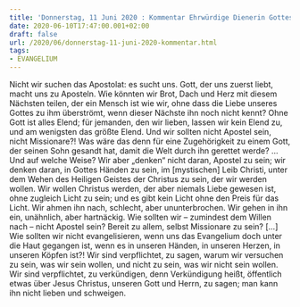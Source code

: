 ```yaml
---
title: 'Donnerstag, 11 Juni 2020 : Kommentar Ehrwürdige Dienerin Gottes Madeleine Delbrêl'
date: 2020-06-10T17:47:00.001+02:00
draft: false
url: /2020/06/donnerstag-11-juni-2020-kommentar.html
tags: 
- EVANGELIUM
---
```


Nicht wir suchen das Apostolat: es sucht uns. Gott, der uns zuerst liebt, macht uns zu Aposteln. Wie könnten wir Brot, Dach und Herz mit diesem Nächsten teilen, der ein Mensch ist wie wir, ohne dass die Liebe unseres Gottes zu ihm überströmt, wenn dieser Nächste ihn noch nicht kennt? Ohne Gott ist alles Elend; für jemanden, den wir lieben, lassen wir kein Elend zu, und am wenigsten das größte Elend. Und wir sollten nicht Apostel sein, nicht Missionare?! Was wäre das denn für eine Zugehörigkeit zu einem Gott, der seinen Sohn gesandt hat, damit die Welt durch ihn gerettet werde? … Und auf welche Weise? Wir aber „denken“ nicht daran, Apostel zu sein; wir denken daran, in Gottes Händen zu sein, im \[mystischen\] Leib Christi, unter dem Wehen des Heiligen Geistes der Christus zu sein, der wir werden wollen. Wir wollen Christus werden, der aber niemals Liebe gewesen ist, ohne zugleich Licht zu sein; und es gibt kein Licht ohne den Preis für das Licht. Wir ahmen ihn nach, schlecht, aber ununterbrochen. Wir gehen in ihn ein, unähnlich, aber hartnäckig. Wie sollten wir – zumindest dem Willen nach – nicht Apostel sein? Bereit zu allem, selbst Missionare zu sein? \[…\] Wie sollten wir nicht evangelisieren, wenn uns das Evangelium doch unter die Haut gegangen ist, wenn es in unseren Händen, in unseren Herzen, in unseren Köpfen ist?! Wir sind verpflichtet, zu sagen, warum wir versuchen zu sein, was wir sein wollen, und nicht zu sein, was wir nicht sein wollen. Wir sind verpflichtet, zu verkündigen, denn Verkündigung heißt, öffentlich etwas über Jesus Christus, unseren Gott und Herrn, zu sagen; man kann ihn nicht lieben und schweigen.